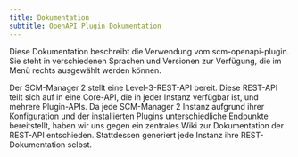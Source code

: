 ```yaml
---
title: Dokumentation
subtitle: OpenAPI Plugin Dokumentation
---
```

Diese Dokumentation beschreibt die Verwendung vom scm-openapi-plugin. Sie steht in verschiedenen Sprachen und Versionen zur Verfügung, die im Menü rechts ausgewählt werden können.

Der SCM-Manager 2 stellt eine Level-3-REST-API bereit. Diese REST-API teilt sich auf in eine Core-API, die in jeder Instanz verfügbar ist, und mehrere Plugin-APIs. Da jede SCM-Manager 2 Instanz aufgrund ihrer Konfiguration und der installierten Plugins unterschiedliche Endpunkte bereitstellt, haben wir uns gegen ein zentrales Wiki zur Dokumentation der REST-API entschieden. Stattdessen generiert jede Instanz ihre REST-Dokumentation selbst.
